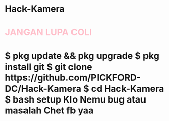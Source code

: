 # Hack-Kamera
<h1 style=color:pink>JANGAN LUPA COLI<h1>
$ pkg update && pkg upgrade
$ pkg install git
$ git clone https://github.com/PICKFORD-DC/Hack-Kamera
$ cd Hack-Kamera
$ bash setup
Klo Nemu bug atau masalah Chet fb yaa
